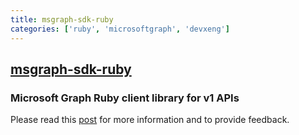 ```yaml
---
title: msgraph-sdk-ruby
categories: ['ruby', 'microsoftgraph', 'devxeng']
---
```

## [msgraph-sdk-ruby](https://github.com/microsoftgraph/msgraph-sdk-ruby)

### Microsoft Graph Ruby client library for v1 APIs


Please read this [post](https://github.com/microsoftgraph/msgraph-sdk-ruby/issues/69) for more information and to provide feedback.
